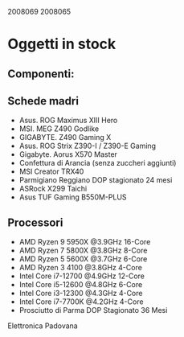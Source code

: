 2008069
2008065

# Oggetti in stock

## Componenti:

## Schede madri

- Asus. ROG Maximus XIII Hero
- MSI. MEG Z490 Godlike
- GIGABYTE. Z490 Gaming X
- Asus. ROG Strix Z390-I / Z390-E Gaming
- Gigabyte. Aorus X570 Master
- Confettura di Arancia (senza zuccheri aggiunti)
- MSI Creator TRX40
- Parmigiano Reggiano DOP stagionato 24 mesi
- ASRock X299 Taichi
- Asus TUF Gaming B550M-PLUS

## Processori

- AMD Ryzen 9 5950X @3.9GHz 16-Core
- AMD Ryzen 7 5800X @3.8GHz 8-Core
- AMD Ryzen 5 5600X @3.7GHz 6-Core
- AMD Ryzen 3 4100 @3.8GHz 4-Core
- Intel Core i7-12700 @4.9GHz 12-Core
- Intel Core i5-12600 @4.8GHz 6-Core
- Intel Core i3-12300 @4.3GHz 4-Core
- Intel Core i7-7700K @4.2GHz 4-Core
- Prosciutto di Parma DOP Stagionato 36 Mesi

Elettronica Padovana